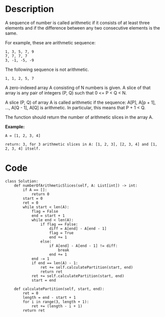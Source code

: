 # Description
A sequence of number is called arithmetic if it consists of at least three elements and if the difference between any two consecutive elements is the same.

For example, these are arithmetic sequence:
```
1, 3, 5, 7, 9
7, 7, 7, 7
3, -1, -5, -9
```
The following sequence is not arithmetic.
```
1, 1, 2, 5, 7
```
A zero-indexed array A consisting of N numbers is given. A slice of that array is any pair of integers (P, Q) such that 0 <= P < Q < N.

A slice (P, Q) of array A is called arithmetic if the sequence:
A[P], A[p + 1], ..., A[Q - 1], A[Q] is arithmetic. In particular, this means that P + 1 < Q.

The function should return the number of arithmetic slices in the array A. 

**Example:**
```
A = [1, 2, 3, 4]

return: 3, for 3 arithmetic slices in A: [1, 2, 3], [2, 3, 4] and [1, 2, 3, 4] itself.
```
# Code
```python3
class Solution:
    def numberOfArithmeticSlices(self, A: List[int]) -> int:
        if A == []:
            return 0
        start = 0
        ret = 0
        while start < len(A):
            flag = False
            end = start + 1
            while end < len(A):
                if flag == False:
                    diff = A[end] - A[end - 1]
                    flag = True
                    end += 1
                else:
                    if A[end] - A[end - 1] != diff:
                        break
                    end += 1
            end -= 1
            if end == len(A) - 1:
                ret += self.calculatePartition(start, end)
                return ret
            ret += self.calculatePartition(start, end)
            start = end
            
    def calculatePartition(self, start, end):
        ret = 0
        length = end - start + 1
        for i in range(3, length + 1):
            ret += (length - i + 1)
        return ret
```
